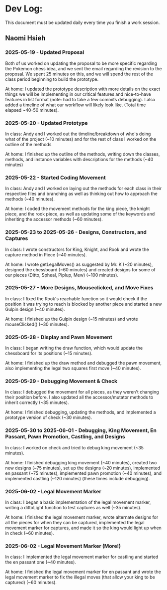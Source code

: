 # Dev Log:

This document must be updated daily every time you finish a work session.

## Naomi Hsieh 

### 2025-05-19 - Updated Proposal

Both of us worked on updating the proposal to be more specific regarding the Pokemon chess idea, and we sent the email regarding the revision to the proposal. We spent 25 minutes on this, and we will spend the rest of the class period beginning to build the prototype.

At home: I updated the prototype description with more details on the exact things we will be implementing in our critical features and nice-to-have features in list format (note: had to take a few commits debugging). I also added a timeline of what our workflow will likely look like. (Total time elapsed ~40-50 minutes).
### 2025-05-20 - Updated Prototype
In class: Andy and I worked out the timeline/breakdown of who's doing what of the project (~10 minutes) and for the rest of class I worked on the outline of the methods

At home: I finished up the outline of the methods, writing down the classes, methods, and instance variables with descriptions for the methods (~40 minutes)

### 2025-05-22 - Started Coding Movement
In class: Andy and I worked on laying out the methods for each class in their respective files and branching as well as thinking out how to approach the methods (~40 minutes).  

At home: I coded the movement methods for the king piece, the knight piece, and the rook piece, as well as updating some of the keywords and inheriting the accessor methods (~60 minutes).

### 2025-05-23 to 2025-05-26 - Designs, Constructors, and Captures
In class: I wrote constructors for King, Knight, and Rook and wrote the capture method in Piece (~40 minutes).

At home: I wrote getLegalMoves() as suggested by Mr. K (~20 minutes), designed the chessboard (~60 minutes) and created designs for some of our pieces (Ditto, Spheal, Piplup, Mew) (~100 minutes).

### 2025-05-27 - More Designs, Mouseclicked, and Move Fixes 
In class: I fixed the Rook's reachable function so it would check if the position it was trying to reach is blocked by another piece and started a new Gulpin design (~40 minutes). 

At home: I finished up the Gulpin design (~15 minutes) and wrote mouseClicked() (~30 minutes). 

### 2025-05-28 - Display and Pawn Movement
In class: I began writing the draw function, which would update the chessboard for its positions (~15 minutes).

At home: I finished up the draw method and debugged the pawn movement, also implementing the legal two squares first move (~40 minutes).

### 2025-05-29 - Debugging Movement & Check
In class: I debugged the movement for all pieces, as they weren't changing their position before. I also updated all the accessor/mutator methods to inherit correctly (~35 minutes).

At home: I finished debugging, updating the methods, and implemented a prototype version of check (~30 minutes).

### 2025-05-30 to 2025-06-01 - Debugging, King Movement, En Passant, Pawn Promotion, Castling, and Designs
In class: I worked on check and tried to debug king movement (~35 minutes).

At home: I finished debugging king movement (~40 minutes), created two new designs (~75 minutes), set up the designs (~20 minutes), implemented en passant (~75 minutes), implemented pawn promotion (~40 minutes), and implemented castling (~120 minutes) (these times include debugging). 

### 2025-06-02 - Legal Movement Marker
In class: I began a basic implementation of the legal movement marker, writing a dittoLight function to test captures as well (~35 minutes).

At home: I finished the legal movement marker, wrote alternate designs for all the pieces for when they can be captured, implemented the legal movement marker for captures, and made it so the king would light up when in check (~60 minutes).

### 2025-06-02 - Legal Movement Marker (More!)
In class: I implemented the legal movement marker for castling and started the en passant one (~40 minutes).

At home: I finished the legal movement marker for en passant and wrote the legal movement marker to fix the illegal moves (that allow your king to be captured) (~60 minutes).
